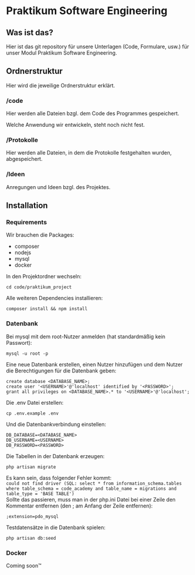 # Praktikum Software Engineering

## Was ist das?
Hier ist das git repository für unsere Unterlagen (Code, Formulare, usw.) für unser Modul Praktikum Software Engineering.

## Ordnerstruktur
Hier wird die jeweilige Ordnerstruktur erklärt.

### /code
Hier werden alle Dateien bzgl. dem Code des Programmes gespeichert.

Welche Anwendung wir entwickeln, steht noch nicht fest. 

### /Protokolle
Hier werden alle Dateien, in dem die Protokolle festgehalten wurden, abgespeichert.

### /Ideen
Anregungen und Ideen bzgl. des Projektes.

## Installation

### Requirements
Wir brauchen die Packages:
- composer
- nodejs
- mysql
- docker

In den Projektordner wechseln:
```
cd code/praktikum_project
```
Alle weiteren Dependencies installieren:
```
composer install && npm install
```

### Datenbank
Bei mysql mit dem root-Nutzer anmelden (hat standardmäßig kein Passwort):
```
mysql -u root -p
```
Eine neue Datenbank erstellen, einen Nutzer hinzufügen und dem Nutzer die Berechtigungen für die Datenbank geben:
```
create database <DATABASE_NAME>;
create user '<USERNAME>'@'localhost' identified by '<PASSWORD>';
grant all privileges on <DATABASE_NAME>.* to '<USERNAME>'@'localhost';
```
Die .env Datei erstellen:
```
cp .env.example .env
```
Und die Datenbankverbindung einstellen:
```
DB_DATABASE=<DATABASE_NAME>
DB_USERNAME=<USERNAME>
DB_PASSWORD=<PASSWORD>
```
Die Tabellen in der Datenbank erzeugen:
```
php artisan migrate
```
Es kann sein, dass folgender Fehler kommt:<br>
`could not find driver (SQL: select * from information_schema.tables where table_schema = code_academy and table_name = migrations and table_type = 'BASE TABLE')`<br>
Sollte das passieren, muss man in der php.ini Datei bei einer Zeile den Kommentar entfernen (den ; am Anfang der Zeile entfernen):
```
;extension=pdo_mysql
```
Testdatensätze in die Datenbank spielen:
```
php artisan db:seed
```

### Docker

Coming soon™